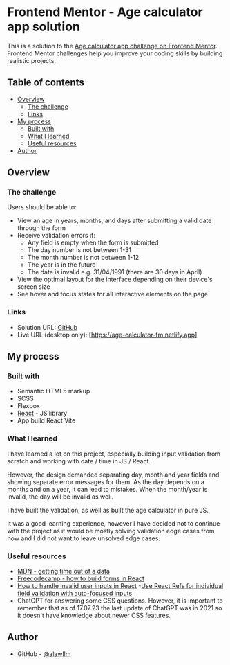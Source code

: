 # Frontend Mentor - Age calculator app solution

This is a solution to the [Age calculator app challenge on Frontend Mentor](https://www.frontendmentor.io/challenges/age-calculator-app-dF9DFFpj-Q). Frontend Mentor challenges help you improve your coding skills by building realistic projects. 

## Table of contents

- [Overview](#overview)
  - [The challenge](#the-challenge)
  - [Links](#links)
- [My process](#my-process)
  - [Built with](#built-with)
  - [What I learned](#what-i-learned)
  - [Useful resources](#useful-resources)
- [Author](#author)

## Overview

### The challenge

Users should be able to:

- View an age in years, months, and days after submitting a valid date through the form
- Receive validation errors if:
  - Any field is empty when the form is submitted
  - The day number is not between 1-31
  - The month number is not between 1-12
  - The year is in the future
  - The date is invalid e.g. 31/04/1991 (there are 30 days in April)
- View the optimal layout for the interface depending on their device's screen size
- See hover and focus states for all interactive elements on the page

### Links

- Solution URL: [GitHub](https://github.com/alawllm/fm_age_calculator_app)
- Live URL (desktop only): [https://age-calculator-fm.netlify.app]

## My process

### Built with

- Semantic HTML5 markup
- SCSS
- Flexbox
- [React](https://reactjs.org/) - JS library
- App build React Vite

### What I learned

I have learned a lot on this project, especially building input validation from scratch and working with date / time in JS / React. 

However, the design demanded separating day, month and year fields and showing separate error messages for them. As the day depends on a months and on a year, it can lead to mistakes. When the month/year is invalid, the day will be invalid as well.

I have built the validation, as well as built the age calculator in pure JS.

It was a good learning experience, however I have decided not to continue with the project as it would be mostly solving validation edge cases from now and I did not want to leave unsolved edge cases.

### Useful resources

- [MDN - getting time out of a data](https://developer.mozilla.org/en-US/docs/Web/JavaScript/Reference/Global_Objects/Date/getTime?retiredLocale=de)
- [Freecodecamp - how to build forms in React](https://www.freecodecamp.org/news/how-to-build-forms-in-react/) 
- [How to handle invalid user inputs in React](https://medium.com/web-dev-survey-from-kyoto/how-to-handle-invalid-user-inputs-in-react-forms-for-ux-design-best-practices-e3108ef8a793)
-[Use React Refs for individual field validation with auto-focused inputs](https://levelup.gitconnected.com/add-individual-field-validation-with-auto-focused-input-to-login-form-3267bd27d67c)
- ChatGPT for answering some CSS questions. However, it is important to remember that as of 17.07.23 the last update of ChatGPT was in 2021 so it doesn't have knowledge about newer CSS features. 

## Author

- GitHub - [@alawllm](https://github.com/alawllm)




